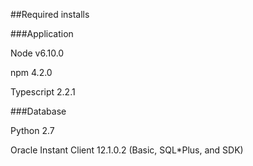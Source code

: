 ##Required installs

###Application

Node v6.10.0

npm 4.2.0

Typescript 2.2.1

###Database

Python 2.7

Oracle Instant Client 12.1.0.2 (Basic, SQL*Plus, and SDK)
